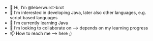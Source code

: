 - 👋 Hi, I’m @leberwurst-brot
- 👀 I’m interested in developing Java, later also other languages, e.g. script based languages
- 🌱 I’m currently learning Java
- 💞️ I’m looking to collaborate on --> depends on my learning progress
- 📫 How to reach me --> here ;)

<!---
leberwurst-brot/leberwurst-brot is a ✨ special ✨ repository because its `README.md` (this file) appears on your GitHub profile.
You can click the Preview link to take a look at your changes.
--->
